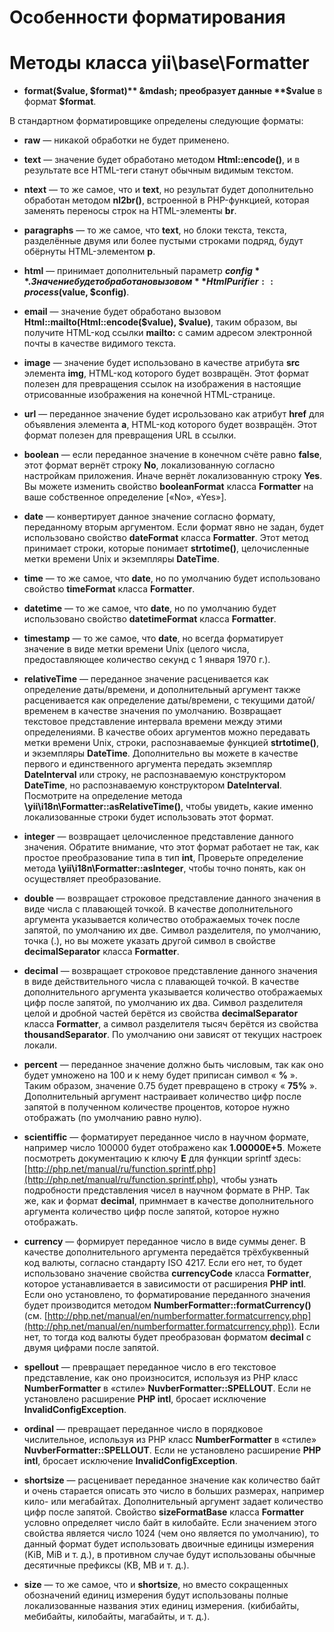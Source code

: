 Особенности форматирования
====================

# Методы класса yii\base\Formatter

* **format($value, $format)** &mdash; преобразует данные **$value** в формат **$format**.

В стандартном форматировщике определены следующие форматы:

* **raw** &mdash; никакой обработки не будет применено.

* **text** &mdash; значение будет обработано методом **Html::encode()**, и в результате все HTML-теги станут обычным видимым текстом.

* **ntext** &mdash; то же самое, что и **text**, но результат будет дополнительно обработан методом **nl2br()**, встроенной в PHP-функцией, которая заменять переносы строк на HTML-элементы **br**.

* **paragraphs** &mdash; то же самое, что **text**, но блоки текста, текста, разделённые двумя или более пустыми строками подряд, будут обёрнуты HTML-элементом **p**.

* **html** &mdash; принимает дополнительный параметр **$config**. Значение будет обработано вызовом **HtmlPurifier::process($value, $config)**.

* **email** &mdash; значение будет обработано вызовом **Html::mailto(Html::encode($value), $value)**, таким образом, вы получите HTML-код ссылки **mailto:** с самим адресом электронной почты в качестве видимого текста.

* **image** &mdash; значение будет использовано в качестве атрибута **src** элемента **img**, HTML-код которого будет возвращён. Этот формат полезен для превращения ссылок на изображения в настоящие  отрисованные изображения на конечной HTML-странице.

* **url** &mdash; переданное значение будет исрользовано как атрибут **href** для объявления элемента **a**, HTML-код которого будет возвращён. Этот формат полезен для превращения URL в ссылки.

* **boolean** &mdash; если переданное значение в конечном счёте равно **false**, этот формат вернёт строку **No**, локализованную согласно настройкам приложения. Иначе вернёт локализованную строку **Yes**. Вы можете изменить свойство **booleanFormat** класса **Formatter** на ваше собственное определение [«No», «Yes»].

* **date** &mdash; конвертирует данное значение согласно формату, переданному вторым аргументом. Если формат явно не задан, будет использовано свойство **dateFormat** класса **Formatter**. Этот метод принимает строки, которые понимает **strtotime()**, целочисленные метки времени Unix и экземпляры **DateTime**.

* **time** &mdash; то же самое, что **date**, но по умолчанию будет использовано свойство **timeFormat** класса **Formatter**.

* **datetime** &mdash; то же самое, что **date**, но по умолчанию будет использовано свойство **datetimeFormat** класса **Formatter**.

* **timestamp** &mdash; то же самое, что **date**, но всегда форматирует значение в виде метки времени Unix (целого числа, предоставляющее количество секунд с 1 января 1970 г.).

* **relativeTime** &mdash; переданное значение расценивается как определение даты/времени, и дополнительный аргумент также расценивается как определение даты/времени, с текущими датой/временем в качестве значения по умолчанию. Возвращает текстовое представление интервала времени между этими определениями. В качестве обоих аргументов можно передавать метки времени Unix, строки, распознаваемые функцией **strtotime()**, и экземпляры **DateTime**. Дополнительно вы можете в качестве первого и единственного аргумента передать экземпляр **DateInterval** или строку, не распознаваемую конструктором **DateTime**, но распознаваемую конструктором **DateInterval**. Посмотрите на определение метода **\yii\i18n\Formatter::asRelativeTime()**, чтобы увидеть, какие именно локализованные строки будет использовать этот формат.


* **integer** &mdash; возвращает целочисленное представление данного значения. Обратите внимание, что этот формат работает не так, как простое преобразование типа в тип **int**, Проверьте определение метода **\yii\i18n\Formatter::asInteger**, чтобы точно понять, как он осуществляет преобразование.

* **double** &mdash; возвращает строковое представление данного значения в виде числа с плавающей точкой. В качестве дополнительного аргумента указывается количество отображаемых точек после запятой, по умолчанию их две. Символ разделителя, по умолчанию, точка (.), но вы можете указать другой символ в свойстве **decimalSeparator** класса **Formatter**.

* **decimal** &mdash; возвращает строковое представление данного значения в виде действительного числа с плавающей точкой. В качестве дополнительного аргумента указывается количество отображаемых цифр после запятой, по умолчанию их два. Символ разделителя целой и дробной частей берётся из свойства **decimalSeparator** класса **Formatter**, а символ разделителя тысяч берётся из свойства **thousandSeparator**. По умолчанию они зависят от текущих настроек локали.

* **percent** &mdash; переданное значение должно быть числовым, так как оно будет умножено на 100 и к нему будет приписан символ « **%** ». Таким образом, значение 0.75 будет превращено в строку « **75%** ». Дополнительный аргумент настраивает количество цифр после запятой в полученном количестве процентов, которое нужно отображать (по умолчанию равно нулю).

* **scientiffic** &mdash; форматирует переданное число в научном формате, например число 100000 будет отображено как **1.00000E+5**. Можете посмотреть документацию к ключу **E** для функции sprintf здесь: [http://php.net/manual/ru/function.sprintf.php](http://php.net/manual/ru/function.sprintf.php), чтобы узнать подробности представления чисел в научном формате в PHP. Так же, как и формат **decimal**, примнмает в качестве дополнительного аргумента количество цифр после запятой, которое нужно отображать.

* **currency** &mdash; формирует переданное число в виде суммы денег. В качестве дополнительного аргумента передаётся трёхбуквенный код валюты, согласно стандарту ISO 4217. Если его нет, то будет использовано значение свойства **currencyCode** класса **Formatter**, которое устанавливается в зависимости от расширения **PHP intl**. Если оно установлено, то форматирование переданного значения будет производится методом **NumberFormatter::formatCurrency()**  (см. [http://php.net/manual/en/numberformatter.formatcurrency.php](http://php.net/manual/en/numberformatter.formatcurrency.php)). Если нет, то тогда код валюты будет преобразован форматом **decimal** с двумя цифрами после запятой.

* **spellout** &mdash; превращает переданное число в его текстовое представление, как оно произносится, используя из PHP класс **NumberFormatter** в «стиле» **NuvberFormatter::SPELLOUT**. Если не установлено расширение **PHP intl**, бросает исключение **InvalidConfigException**.

* **ordinal** &mdash; превращает переданное число в порядковое числительное, используя из PHP класс  **NumberFormatter** в «стиле» **NuvberFormatter::SPELLOUT**. Если не установлено расширение **PHP intl**, бросает исключение **InvalidConfigException**.

* **shortsize** &mdash; расценивает переданное значение как количество байт и очень старается описать это число в больших размерах, например кило- или мегабайтах. Дополнительный аргумент задает количество цифр после запятой. Свойство **sizeFormatBase** класса **Formatter** условно определяет число байт в килобайте. Если значением этого свойства является число 1024 (чем оно является по умолчанию), то данный формат будет использовать двоичные единицы измерения (KiB, MiB и т. д.), в противном случае будут использованы обычные десятичные префиксы (KB, MB и т. д.).

* **size** &mdash; то же самое, что и **shortsize**, но вместо сокращенных обозначений единиц измерения будут использованы полные локализованные названия этих единиц измерения. (кибибайты, мебибайты, килобайты, магабайты, и т. д.).





